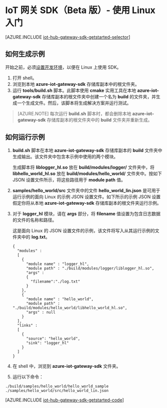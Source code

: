 <properties
	pageTitle="IoT 中心网关 SDK 入门 | Azure"
	description="本 Azure IoT 中心网关 SDK 演练使用 Linux 说明使用 Azure IoT 中心网关 SDK 时应理解的关键概念。"
	services="iot-hub"
	documentationCenter=""
	authors="chipalost"
	manager="timlt"
	editor=""/>  


<tags
     ms.service="iot-hub"
     ms.devlang="cpp"
     ms.topic="get-started-article"
     ms.tgt_pltfrm="na"
     ms.workload="na"
     ms.date="08/25/2016"
     wacn.date="11/07/2016"
     ms.author="andbuc"/>  



# IoT 网关 SDK（Beta 版）- 使用 Linux 入门

[AZURE.INCLUDE [iot-hub-gateway-sdk-getstarted-selector](../../includes/iot-hub-gateway-sdk-getstarted-selector.md)]

## 如何生成示例

开始之前，必须[设置开发环境][lnk-setupdevbox]，以便在 Linux 上使用 SDK。

1. 打开 shell。
2. 浏览到本地 **azure-iot-gateway-sdk** 存储库副本中的根文件夹。
3. 运行 **tools/build.sh** 脚本。此脚本使用 **cmake** 实用工具在本地 **azure-iot-gateway-sdk** 存储库副本的根文件夹中创建一个名为 **build** 的文件夹，并生成一个生成文件。然后，该脚本将生成解决方案并运行测试。

> [AZURE.NOTE]  每次运行 **build.sh** 脚本时，都会删除本地 **azure-iot-gateway-sdk** 存储库副本的根文件夹中的 **build** 文件夹并重新生成。

## 如何运行示例

1. **build.sh** 脚本在本地 **azure-iot-gateway-sdk** 存储库副本的 **build** 文件夹中生成输出。该文件夹中包含本示例中使用的两个模块。

    生成脚本将 **liblogger\_hl.so** 放在 **build/modules/logger/** 文件夹中，将 **libhello\_world\_hl.so** 放在 **build/modules/hello\_world/** 文件夹中。按如下 JSON 设置文件所示，将这些路径用于 **module path** 值。

2. **samples/hello\_world/src** 文件夹中的文件 **hello\_world\_lin.json** 是可用于运行示例的面向 Linux 的示例 JSON 设置文件。如下所示的示例 JSON 设置假定你将从本地 **azure-iot-gateway-sdk** 存储库副本的根文件夹运行示例。

3. 对于 **logger\_hl** 模块，请在 **args** 部分，将 **filename** 值设置为包含日志数据的文件的名称和路径。

    这是面向 Linux 的 JSON 设置文件的示例，该文件将写入从其运行示例的文件夹中的 **log.txt**。

    ```
    {
      "modules" :
      [ 
        {
          "module name" : "logger_hl",
          "module path" : "./build/modules/logger/liblogger_hl.so",
          "args" : 
          {
            "filename":"./log.txt"
          }
        },
        {
          "module name" : "hello_world",
          "module path" : "./build/modules/hello_world/libhello_world_hl.so",
          "args" : null
        }
      ],
      "links" :
      [
        {
          "source": "hello_world",
          "sink": "logger_hl"
        }
      ]
    }
    ```

3. 在 shell 中，浏览到 **azure-iot-gateway-sdk** 文件夹。
4. 运行以下命令：
  
  ```
  ./build/samples/hello_world/hello_world_sample ./samples/hello_world/src/hello_world_lin.json
  ``` 

[AZURE.INCLUDE [iot-hub-gateway-sdk-getstarted-code](../../includes/iot-hub-gateway-sdk-getstarted-code.md)]

<!-- Links -->

[lnk-setupdevbox]: https://github.com/Azure/azure-iot-gateway-sdk/blob/master/doc/devbox_setup.md



<!---HONumber=Mooncake_0523_2016-->